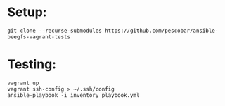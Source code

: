 # Setup:
	
	git clone --recurse-submodules https://github.com/pescobar/ansible-beegfs-vagrant-tests

# Testing:

	vagrant up
	vagrant ssh-config > ~/.ssh/config
	ansible-playbook -i inventory playbook.yml
